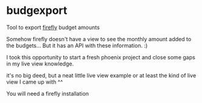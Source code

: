 # budgexport
Tool to export [firefly](https://docs.firefly-iii.org) budget amounts

Somehow firefly doesn't have a view to see the monthly amount added to the budgets...
But it has an API with these information. :)

I took this opportunity to start a fresh phoenix project and close some gaps in my live view knowledge.

it's no big deed, but a neat little live view example or at least the kind of live view I came up with ^^

You will need a firefly installation
